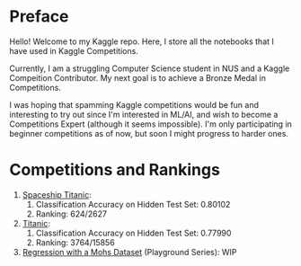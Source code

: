 # Preface
Hello! Welcome to my Kaggle repo. Here, I store all the notebooks that I have used in Kaggle Competitions.

Currently, I am a struggling Computer Science student in NUS and a Kaggle Compeition Contributor. My next goal is to achieve a Bronze Medal in Competitions.

I was hoping that spamming Kaggle competitions would be fun and interesting to try out since I'm interested in ML/AI, and wish to become a Competitions Expert (although it seems impossible). I'm only
participating in beginner competitions as of now, but soon I might progress to harder ones.

# Competitions and Rankings
1. [Spaceship Titanic](https://www.kaggle.com/competitions/spaceship-titanic/overview):
    1. Classification Accuracy on Hidden Test Set: 0.80102
    2. Ranking: 624/2627
3. [Titanic](https://www.kaggle.com/competitions/titanic/overview):
    1. Classification Accuracy on Hidden Test Set: 0.77990
    2. Ranking: 3764/15856
5. [Regression with a Mohs Dataset](https://www.kaggle.com/competitions/playground-series-s3e25/overview) (Playground Series): WIP
